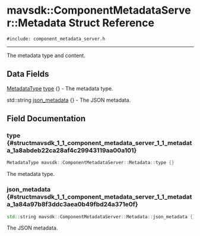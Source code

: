 # mavsdk::ComponentMetadataServer::Metadata Struct Reference
`#include: component_metadata_server.h`

----


The metadata type and content. 


## Data Fields


[MetadataType](classmavsdk_1_1_component_metadata_server.md#classmavsdk_1_1_component_metadata_server_1abaa555f8d1e2ae73f2275b18271537d6) [type](#structmavsdk_1_1_component_metadata_server_1_1_metadata_1a8abdeb22ca28af4c29943119aa00a101) {} - The metadata type.

std::string [json_metadata](#structmavsdk_1_1_component_metadata_server_1_1_metadata_1a84a97b8f3ddc3aea0b49fbd24a371e0f) {} - The JSON metadata.


## Field Documentation


### type {#structmavsdk_1_1_component_metadata_server_1_1_metadata_1a8abdeb22ca28af4c29943119aa00a101}

```cpp
MetadataType mavsdk::ComponentMetadataServer::Metadata::type {}
```


The metadata type.


### json_metadata {#structmavsdk_1_1_component_metadata_server_1_1_metadata_1a84a97b8f3ddc3aea0b49fbd24a371e0f}

```cpp
std::string mavsdk::ComponentMetadataServer::Metadata::json_metadata {}
```


The JSON metadata.

